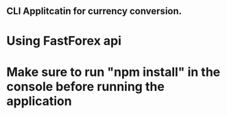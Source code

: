 ## CLI Applitcatin for currency conversion.
# Using FastForex api
# Make sure to run "npm install" in the console before running the application
